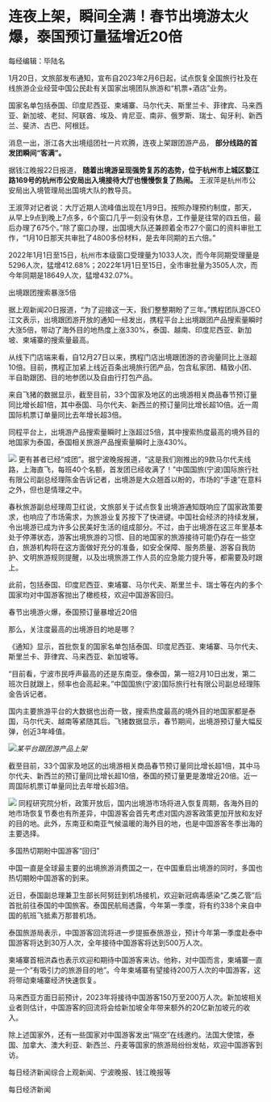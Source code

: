 # 连夜上架，瞬间全满！春节出境游太火爆，泰国预订量猛增近20倍

每经编辑：毕陆名

1月20日，文旅部发布通知，宣布自2023年2月6日起，试点恢复全国旅行社及在线旅游企业经营中国公民赴有关国家出境团队旅游和“机票+酒店”业务。

国家名单包括泰国、印度尼西亚、柬埔寨、马尔代夫、斯里兰卡、菲律宾、马来西亚、新加坡、老挝、阿联酋、埃及、肯尼亚、南非、俄罗斯、瑞士、匈牙利、新西兰、斐济、古巴、阿根廷。

消息一出，浙江各大出境组团社一片欢腾，连夜上架跟团游产品， **部分线路的首发团瞬间“客满”。**

据钱江晚报22日报道， **随着出境游呈现强势复苏的态势，位于杭州市上城区婺江路169号的杭州市公安局出入境接待大厅也慢慢恢复了热闹。**
王淑萍是杭州市公安局出入境管理局出国境大队的教导员。

王淑萍对记者说：大厅近期人流峰值出现在1月9日。按照办理预约制度，那天，从早上9点到晚上7点多，6个窗口几乎一刻没有休息，工作量是往常的四五倍，最后办理了675个。”除了窗口办理，出国境大队还兼顾着全市27个窗口的资料审批工作，“1月10日那天共审批了4800多份材料，是去年同期的五六倍。”

2022年1月1日至15日，杭州市本级窗口受理量为1033人次，而今年同期受理量是5296人次，猛增412.68%；2022年1月1日至15日，全市审批量为3505人次，而今年同期是18649人次，猛增432.07%。

出境跟团搜索暴涨5倍

据上观新闻20日报道，“为了迎接这一天，我们整整期盼了三年。”携程团队游CEO江文表示，出境跟团游开放的通知一经发出，携程平台上出境跟团产品搜索量瞬时大涨5倍，带动了海外目的地热度上涨330%，泰国、越南、印度尼西亚、新加坡、柬埔寨的搜索量最高。

从线下门店端来看，自12月27日以来，携程门店出境跟团游的咨询量同比上涨超10倍。目前，携程正加紧上线近百条出境旅行团产品，包含私家团、精致小团、半自助跟团、目的地参团以及自由行打包产品。

来自飞猪的数据显示，截至目前，33个国家及地区的出境游相关商品春节预订量同比增长超1倍，其中泰国、马尔代夫、新西兰的预订量同比增长超10倍。近一周国际机票订单量同比去年增长超3倍。

同程平台上，出境游产品搜索量瞬时上涨超过5倍，其中搜索热度最高的境外目的地国家为泰国，泰国相关旅游产品搜索量瞬时上涨430%。

![](https://inews.gtimg.com/newsapp_bt/0/15578674002/1000)
更有甚者已经“成团”。据宁波晚报报道，“这是我们刚推出的9款马尔代夫线路，上海直飞，每班40个名额，首发团已经收满了！”中国国旅(宁波)国际旅行社有限公司副总经理陈金告诉记者，出境游是大众翘首以盼的，市场的“手速”在意料之外，但也是情理之中。

春秋旅游副总经理周卫红说，文旅部关于试点恢复出境游通知既响应了国家政策要求，也响应了市场需求，为旅游业复苏按下了快进键。中国社会经济的持续发展，令出境游已成为许多公民美好生活的组成部分。不过，由于出境游在这三年里基本处于停滞状态，游客出境旅游的习惯、目的地国家的旅游接待可能仍存在一些空白，旅游机构将在这方面做好充分的准备，如安全保障、服务质量、游客自我防护、文明旅游规则提醒，以及出境旅游工作人员的应急能力提升等，都需要及时跟上。

此前，包括泰国、印度尼西亚、柬埔寨、马尔代夫、斯里兰卡、瑞士等在内的多个国家均对中国游客抛出了橄榄枝，欢迎中国游客回归。

春节出境游火爆，泰国预订量暴增近20倍

那么，关注度最高的出境游目的地是哪？

《通知》显示，首批恢复的国家名单包括泰国、印度尼西亚、柬埔寨、马尔代夫、斯里兰卡、菲律宾、马来西亚、新加坡等。

“目前看，宁波市民呼声最高的还是东南亚。像泰国，第一班2月10日出发，第二班次日就跟上，频率也会高起来。”中国国旅(宁波)国际旅行社有限公司副总经理陈金告诉记者。

国内主要旅游平台的大数据也出奇一致，搜索热度最高的境外目的地国家都是泰国，马尔代夫、越南等紧随其后。飞猪数据显示，春节期间，出境游预订量大幅反弹，创近3年峰值。

![](https://inews.gtimg.com/newsapp_bt/0/15623417230/1000)_某平台跟团游产品上架_

截至目前，33个国家及地区的出境游相关商品春节预订量同比增长超1倍，其中马尔代夫、新西兰的预订量同比增长超10倍，泰国的预订量更是激增近20倍。近一周国际机票订单量同比去年增长超3倍。

![](https://inews.gtimg.com/newsapp_bt/0/15623417234/1000)
同程研究院分析，政策开放后，国内出境游市场将进入恢复周期，各海外目的地市场恢复节奏也有所差异，中国游客会首先考虑对国内游客政策更加开放和友好的目的地。此外，东南亚和南亚气候温暖的海外目的地，也是中国游客冬季出海的主要选择。

多国热切期盼中国游客“回归”

中国一直是全球最主要的出境旅游消费国之一，在中国重启出境游的同时，多国也热切期盼中国游客的到来。

近日，泰国副总理兼卫生部长阿努廷到机场接机，欢迎新冠病毒感染“乙类乙管”后首批前往泰国的中国旅客。泰国民航局透露，今年第一季度，将有约338个来自中国的航班飞抵素万那普机场。

泰国旅游局表示，中国游客回流将进一步提振泰旅游业，预计今年第一季度赴泰中国游客将达到30万人次，全年接待中国游客将达到500万人次。

柬埔寨首相洪森也表示欢迎和期待中国游客来访。他称，对中国而言，柬埔寨一直是一个“有吸引力的旅游目的地”。今年柬埔寨有望接待200万人次的中国游客，这将带动柬埔寨经济快速恢复。

马来西亚方面日前预计，2023年将接待中国游客150万至200万人次。新加坡相关业者则估计，中国游客的回流将会给新加坡全年带来额外的20亿新加坡元的收入。

除上述国家外，还有一些国家对中国游客发出“隔空”在线邀约。法国大使馆，泰国、加拿大、澳大利亚、新西兰、丹麦等国家的旅游局纷纷发帖，欢迎中国游客到访。

每日经济新闻综合上观新闻、宁波晚报、钱江晚报等

每日经济新闻

